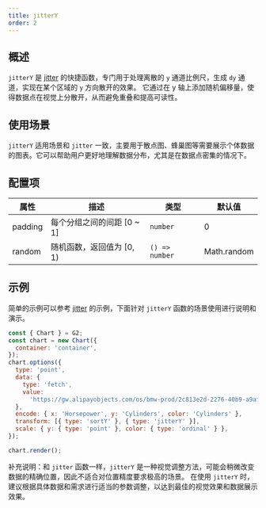 ```yaml
---
title: jitterY
order: 2
---
```


## 概述

`jitterY` 是 [jitter](/manual/core/transform/jitter) 的快捷函数，专门用于处理离散的 `y` 通道比例尺，生成 `dy` 通道，实现在某个区域的 `y` 方向散开的效果。
它通过在 y 轴上添加随机偏移量，使得数据点在视觉上分散开，从而避免重叠和提高可读性。

## 使用场景

`jitterY` 适用场景和 `jitter` 一致，主要用于散点图、蜂巢图等需要展示个体数据的图表。它可以帮助用户更好地理解数据分布，尤其是在数据点密集的情况下。

## 配置项

| 属性    | 描述                       | 类型           | 默认值      |
| ------- | -------------------------- | -------------- | ----------- |
| padding | 每个分组之间的间距 [0 ~ 1] | `number`       | 0           |
| random  | 随机函数，返回值为 [0, 1)  | `() => number` | Math.random |

## 示例

简单的示例可以参考 [jitter](/manual/core/transform/jitter) 的示例，下面针对 `jitterY` 函数的场景使用进行说明和演示。

```js | ob { autoMount: true }
const { Chart } = G2;
const chart = new Chart({
  container: 'container',
});
chart.options({
  type: 'point',
  data: {
    type: 'fetch',
    value:
      'https://gw.alipayobjects.com/os/bmw-prod/2c813e2d-2276-40b9-a9af-cf0a0fb7e942.csv',
  },
  encode: { x: 'Horsepower', y: 'Cylinders', color: 'Cylinders' },
  transform: [{ type: 'sortY' }, { type: 'jitterY' }],
  scale: { y: { type: 'point' }, color: { type: 'ordinal' } },
});

chart.render();
```

补充说明：和 `jitter` 函数一样，`jitterY` 是一种视觉调整方法，可能会稍微改变数据的精确位置，因此不适合对位置精度要求极高的场景。
在使用 `jitterY` 时，建议根据具体数据和需求进行适当的参数调整，以达到最佳的视觉效果和数据展示效果。
